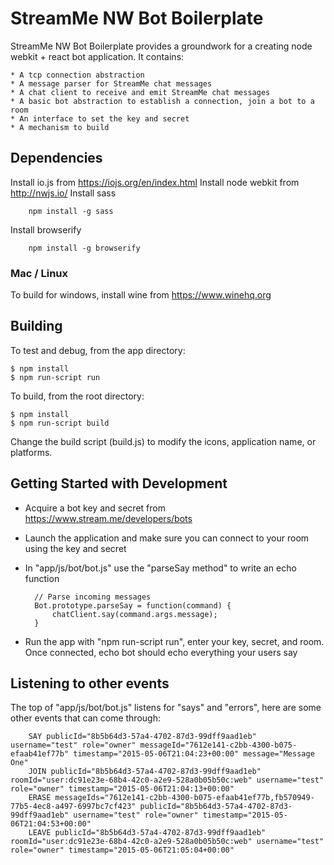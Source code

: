 # StreamMe NW Bot Boilerplate

StreamMe NW Bot Boilerplate provides a groundwork for a creating node webkit + react bot application.  It contains:

	* A tcp connection abstraction
	* A message parser for StreamMe chat messages
	* A chat client to receive and emit StreamMe chat messages
	* A basic bot abstraction to establish a connection, join a bot to a room
	* An interface to set the key and secret
	* A mechanism to build

## Dependencies

Install io.js from https://iojs.org/en/index.html
Install node webkit from http://nwjs.io/
Install sass

		npm install -g sass

Install browserify

		npm install -g browserify

### Mac / Linux

To build for windows, install wine from https://www.winehq.org

## Building

To test and debug, from the app directory:

	$ npm install
	$ npm run-script run

To build, from the root directory:

	$ npm install
	$ npm run-script build

Change the build script (build.js) to modify the icons, application name, or platforms.

## Getting Started with Development

* Acquire a bot key and secret from https://www.stream.me/developers/bots
* Launch the application and make sure you can connect to your room using the key and secret
* In "app/js/bot/bot.js" use the "parseSay method" to write an echo function

		// Parse incoming messages
		Bot.prototype.parseSay = function(command) {
			chatClient.say(command.args.message);
		}
* Run the app with "npm run-script run", enter your key, secret, and room.  Once connected, echo bot should echo everything your users say

## Listening to other events

The top of "app/js/bot/bot.js" listens for "says" and "errors", here are some other events that can come through:

		SAY publicId="8b5b64d3-57a4-4702-87d3-99dff9aad1eb" username="test" role="owner" messageId="7612e141-c2bb-4300-b075-efaab41ef77b" timestamp="2015-05-06T21:04:23+00:00" message="Message One"
		JOIN publicId="8b5b64d3-57a4-4702-87d3-99dff9aad1eb" roomId="user:dc91e23e-68b4-42c0-a2e9-528a0b05b50c:web" username="test" role="owner" timestamp="2015-05-06T21:04:13+00:00"
		ERASE messageIds="7612e141-c2bb-4300-b075-efaab41ef77b,fb570949-77b5-4ec8-a497-6997bc7cf423" publicId="8b5b64d3-57a4-4702-87d3-99dff9aad1eb" username="test" role="owner" timestamp="2015-05-06T21:04:53+00:00"
		LEAVE publicId="8b5b64d3-57a4-4702-87d3-99dff9aad1eb" roomId="user:dc91e23e-68b4-42c0-a2e9-528a0b05b50c:web" username="test" role="owner" timestamp="2015-05-06T21:05:04+00:00"
